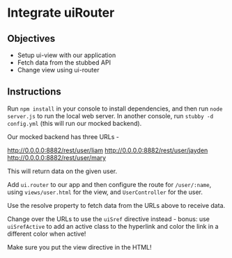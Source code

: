 # Integrate uiRouter

## Objectives

- Setup ui-view with our application
- Fetch data from the stubbed API
- Change view using ui-router

## Instructions

Run `npm install` in your console to install dependencies, and then run `node server.js` to run the local web server. In another console, run `stubby -d config.yml` (this will run our mocked backend).

Our mocked backend has three URLs -

http://0.0.0.0:8882/rest/user/liam
http://0.0.0.0:8882/rest/user/jayden
http://0.0.0.0:8882/rest/user/mary

This will return data on the given user.

Add `ui.router` to our app and then configure the route for `/user/:name`, using `views/user.html` for the view, and `UserController` for the user.

Use the resolve property to fetch data from the URLs above to receive data.

Change over the URLs to use the `uiSref` directive instead - bonus: use `uiSrefActive` to add an active class to the hyperlink and color the link in a different color when active!

Make sure you put the view directive in the HTML!